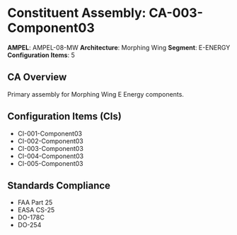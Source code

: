 # Constituent Assembly: CA-003-Component03

**AMPEL**: AMPEL-08-MW
**Architecture**: Morphing Wing
**Segment**: E-ENERGY
**Configuration Items**: 5

## CA Overview
Primary assembly for Morphing Wing E Energy components.

## Configuration Items (CIs)
- CI-001-Component03
- CI-002-Component03
- CI-003-Component03
- CI-004-Component03
- CI-005-Component03

## Standards Compliance
- FAA Part 25
- EASA CS-25
- DO-178C
- DO-254
